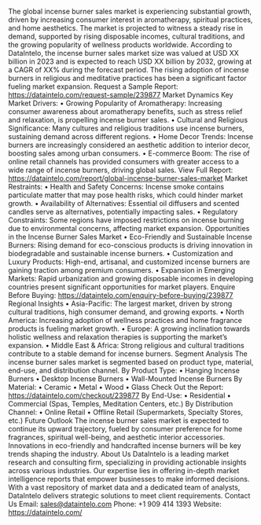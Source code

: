 The global incense burner sales market is experiencing substantial growth, driven by increasing consumer interest in aromatherapy, spiritual practices, and home aesthetics. The market is projected to witness a steady rise in demand, supported by rising disposable incomes, cultural traditions, and the growing popularity of wellness products worldwide.
According to DataIntelo, the incense burner sales market size was valued at USD XX billion in 2023 and is expected to reach USD XX billion by 2032, growing at a CAGR of XX% during the forecast period. The rising adoption of incense burners in religious and meditative practices has been a significant factor fueling market expansion.
Request a Sample Report: https://dataintelo.com/request-sample/239877
Market Dynamics
Key Market Drivers:
•	Growing Popularity of Aromatherapy: Increasing consumer awareness about aromatherapy benefits, such as stress relief and relaxation, is propelling incense burner sales.
•	Cultural and Religious Significance: Many cultures and religious traditions use incense burners, sustaining demand across different regions.
•	Home Decor Trends: Incense burners are increasingly considered an aesthetic addition to interior decor, boosting sales among urban consumers.
•	E-commerce Boom: The rise of online retail channels has provided consumers with greater access to a wide range of incense burners, driving global sales.
View Full Report: https://dataintelo.com/report/global-incense-burner-sales-market
Market Restraints:
•	Health and Safety Concerns: Incense smoke contains particulate matter that may pose health risks, which could hinder market growth.
•	Availability of Alternatives: Essential oil diffusers and scented candles serve as alternatives, potentially impacting sales.
•	Regulatory Constraints: Some regions have imposed restrictions on incense burning due to environmental concerns, affecting market expansion.
Opportunities in the Incense Burner Sales Market
•	Eco-Friendly and Sustainable Incense Burners: Rising demand for eco-conscious products is driving innovation in biodegradable and sustainable incense burners.
•	Customization and Luxury Products: High-end, artisanal, and customized incense burners are gaining traction among premium consumers.
•	Expansion in Emerging Markets: Rapid urbanization and growing disposable incomes in developing countries present significant opportunities for market players.
Enquire Before Buying: https://dataintelo.com/enquiry-before-buying/239877
Regional Insights
•	Asia-Pacific: The largest market, driven by strong cultural traditions, high consumer demand, and growing exports.
•	North America: Increasing adoption of wellness practices and home fragrance products is fueling market growth.
•	Europe: A growing inclination towards holistic wellness and relaxation therapies is supporting the market’s expansion.
•	Middle East & Africa: Strong religious and cultural traditions contribute to a stable demand for incense burners.
Segment Analysis
The incense burner sales market is segmented based on product type, material, end-use, and distribution channel.
By Product Type:
•	Hanging Incense Burners
•	Desktop Incense Burners
•	Wall-Mounted Incense Burners
By Material:
•	Ceramic
•	Metal
•	Wood
•	Glass
Check Out the Report: https://dataintelo.com/checkout/239877
By End-Use:
•	Residential
•	Commercial (Spas, Temples, Meditation Centers, etc.)
By Distribution Channel:
•	Online Retail
•	Offline Retail (Supermarkets, Specialty Stores, etc.)
Future Outlook
The incense burner sales market is expected to continue its upward trajectory, fueled by consumer preference for home fragrances, spiritual well-being, and aesthetic interior accessories. Innovations in eco-friendly and handcrafted incense burners will be key trends shaping the industry.
About Us
DataIntelo is a leading market research and consulting firm, specializing in providing actionable insights across various industries. Our expertise lies in offering in-depth market intelligence reports that empower businesses to make informed decisions. With a vast repository of market data and a dedicated team of analysts, DataIntelo delivers strategic solutions to meet client requirements.
Contact Us
Email: sales@dataintelo.com
Phone: +1 909 414 1393
Website: https://dataintelo.com/
